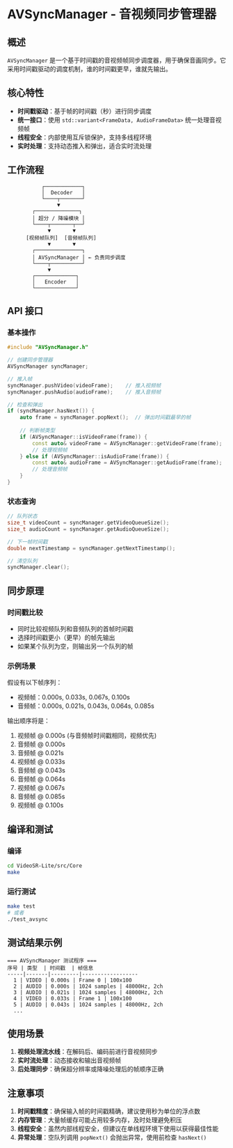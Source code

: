 # AVSyncManager - 音视频同步管理器

## 概述

`AVSyncManager` 是一个基于时间戳的音视频帧同步调度器，用于确保音画同步。它采用时间戳驱动的调度机制，谁的时间戳更早，谁就先输出。

## 核心特性

- **时间戳驱动**：基于帧的时间戳（秒）进行同步调度
- **统一接口**：使用 `std::variant<FrameData, AudioFrameData>` 统一处理音视频帧
- **线程安全**：内部使用互斥锁保护，支持多线程环境
- **实时处理**：支持动态推入和弹出，适合实时流处理

## 工作流程

```
           ┌────────────┐
           │  Decoder   │
           └────┬───────┘
                ▼
        ┌──────────────┐
        │ 超分 / 降噪模块 │
        └────┬───────┬──┘
             ▼       ▼
      [视频帧队列]  [音频帧队列]
             ▼       ▼
        ┌───────────────┐
        │ AVSyncManager │ ← 负责同步调度
        └────┬──────────┘
             ▼
        ┌─────────────┐
        │   Encoder   │
        └─────────────┘
```

## API 接口

### 基本操作

```cpp
#include "AVSyncManager.h"

// 创建同步管理器
AVSyncManager syncManager;

// 推入帧
syncManager.pushVideo(videoFrame);    // 推入视频帧
syncManager.pushAudio(audioFrame);    // 推入音频帧

// 检查和弹出
if (syncManager.hasNext()) {
    auto frame = syncManager.popNext();  // 弹出时间戳最早的帧
    
    // 判断帧类型
    if (AVSyncManager::isVideoFrame(frame)) {
        const auto& videoFrame = AVSyncManager::getVideoFrame(frame);
        // 处理视频帧
    } else if (AVSyncManager::isAudioFrame(frame)) {
        const auto& audioFrame = AVSyncManager::getAudioFrame(frame);
        // 处理音频帧
    }
}
```

### 状态查询

```cpp
// 队列状态
size_t videoCount = syncManager.getVideoQueueSize();
size_t audioCount = syncManager.getAudioQueueSize();

// 下一帧时间戳
double nextTimestamp = syncManager.getNextTimestamp();

// 清空队列
syncManager.clear();
```

## 同步原理

### 时间戳比较
- 同时比较视频队列和音频队列的首帧时间戳
- 选择时间戳更小（更早）的帧先输出
- 如果某个队列为空，则输出另一个队列的帧

### 示例场景
假设有以下帧序列：
- 视频帧：0.000s, 0.033s, 0.067s, 0.100s
- 音频帧：0.000s, 0.021s, 0.043s, 0.064s, 0.085s

输出顺序将是：
1. 视频帧 @ 0.000s (与音频帧时间戳相同，视频优先)
2. 音频帧 @ 0.000s  
3. 音频帧 @ 0.021s
4. 视频帧 @ 0.033s
5. 音频帧 @ 0.043s
6. 音频帧 @ 0.064s
7. 视频帧 @ 0.067s
8. 音频帧 @ 0.085s
9. 视频帧 @ 0.100s

## 编译和测试

### 编译
```bash
cd VideoSR-Lite/src/Core
make
```

### 运行测试
```bash
make test
# 或者
./test_avsync
```

## 测试结果示例

```
=== AVSyncManager 测试程序 ===
序号 | 类型  | 时间戳  | 帧信息
-----|-------|---------|------------------
  1 | VIDEO | 0.000s | Frame 0 | 100x100
  2 | AUDIO | 0.000s | 1024 samples | 48000Hz, 2ch
  3 | AUDIO | 0.021s | 1024 samples | 48000Hz, 2ch
  4 | VIDEO | 0.033s | Frame 1 | 100x100
  5 | AUDIO | 0.043s | 1024 samples | 48000Hz, 2ch
  ...
```

## 使用场景

1. **视频处理流水线**：在解码后、编码前进行音视频同步
2. **实时流处理**：动态接收和输出音视频帧
3. **后处理同步**：确保超分辨率或降噪处理后的帧顺序正确

## 注意事项

1. **时间戳精度**：确保输入帧的时间戳精确，建议使用秒为单位的浮点数
2. **内存管理**：大量帧缓存可能占用较多内存，及时处理避免积压
3. **线程安全**：虽然内部线程安全，但建议在单线程环境下使用以获得最佳性能
4. **异常处理**：空队列调用 `popNext()` 会抛出异常，使用前检查 `hasNext()` 